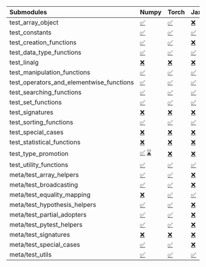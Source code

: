 | Submodules                               | Numpy                                                                                                                                                                                                                                                             | Torch                                                                                                                           | Jax                                                                                                                             | Tensorflow                                                                                                                                                                                                                                                        |
|:-----------------------------------------|:------------------------------------------------------------------------------------------------------------------------------------------------------------------------------------------------------------------------------------------------------------------|:--------------------------------------------------------------------------------------------------------------------------------|:--------------------------------------------------------------------------------------------------------------------------------|:------------------------------------------------------------------------------------------------------------------------------------------------------------------------------------------------------------------------------------------------------------------|
| test_array_object                        | <a href="https://github.com/unifyai/ivy/runs/8149790509?check_suite_focus=true" rel="noopener noreferrer" target="_blank">✅</a>                                                                                                                                   | <a href="https://github.com/unifyai/ivy/runs/8149792343?check_suite_focus=true" rel="noopener noreferrer" target="_blank">✅</a> | <a href="https://github.com/unifyai/ivy/runs/8149793932?check_suite_focus=true" rel="noopener noreferrer" target="_blank">❌</a> | <a href="https://github.com/unifyai/ivy/runs/8149795205?check_suite_focus=true" rel="noopener noreferrer" target="_blank">✅</a>                                                                                                                                   |
| test_constants                           | <a href="https://github.com/unifyai/ivy/runs/8149790576?check_suite_focus=true" rel="noopener noreferrer" target="_blank">✅</a>                                                                                                                                   | <a href="https://github.com/unifyai/ivy/runs/8149792390?check_suite_focus=true" rel="noopener noreferrer" target="_blank">✅</a> | <a href="https://github.com/unifyai/ivy/runs/8149793977?check_suite_focus=true" rel="noopener noreferrer" target="_blank">✅</a> | <a href="https://github.com/unifyai/ivy/runs/8149795288?check_suite_focus=true" rel="noopener noreferrer" target="_blank">✅</a>                                                                                                                                   |
| test_creation_functions                  | <a href="https://github.com/unifyai/ivy/runs/8149790631?check_suite_focus=true" rel="noopener noreferrer" target="_blank">✅</a>                                                                                                                                   | <a href="https://github.com/unifyai/ivy/runs/8149792442?check_suite_focus=true" rel="noopener noreferrer" target="_blank">✅</a> | <a href="https://github.com/unifyai/ivy/runs/8149794020?check_suite_focus=true" rel="noopener noreferrer" target="_blank">❌</a> | <a href="https://github.com/unifyai/ivy/runs/8149795436?check_suite_focus=true" rel="noopener noreferrer" target="_blank">✅</a>                                                                                                                                   |
| test_data_type_functions                 | <a href="https://github.com/unifyai/ivy/runs/8149790701?check_suite_focus=true" rel="noopener noreferrer" target="_blank">✅</a>                                                                                                                                   | <a href="https://github.com/unifyai/ivy/runs/8149792516?check_suite_focus=true" rel="noopener noreferrer" target="_blank">✅</a> | <a href="https://github.com/unifyai/ivy/runs/8149794055?check_suite_focus=true" rel="noopener noreferrer" target="_blank">✅</a> | <a href="https://github.com/unifyai/ivy/runs/8149795598?check_suite_focus=true" rel="noopener noreferrer" target="_blank">✅</a>                                                                                                                                   |
| test_linalg                              | <a href="https://github.com/unifyai/ivy/runs/8149790756?check_suite_focus=true" rel="noopener noreferrer" target="_blank">❌</a>                                                                                                                                   | <a href="https://github.com/unifyai/ivy/runs/8149792616?check_suite_focus=true" rel="noopener noreferrer" target="_blank">❌</a> | <a href="https://github.com/unifyai/ivy/runs/8149794106?check_suite_focus=true" rel="noopener noreferrer" target="_blank">❌</a> | <a href="https://github.com/unifyai/ivy/runs/8149795692?check_suite_focus=true" rel="noopener noreferrer" target="_blank">❌</a>                                                                                                                                   |
| test_manipulation_functions              | <a href="https://github.com/unifyai/ivy/runs/8149790821?check_suite_focus=true" rel="noopener noreferrer" target="_blank">✅</a>                                                                                                                                   | <a href="https://github.com/unifyai/ivy/runs/8149792771?check_suite_focus=true" rel="noopener noreferrer" target="_blank">✅</a> | <a href="https://github.com/unifyai/ivy/runs/8149794169?check_suite_focus=true" rel="noopener noreferrer" target="_blank">✅</a> | <a href="https://github.com/unifyai/ivy/runs/8149795762?check_suite_focus=true" rel="noopener noreferrer" target="_blank">✅</a>                                                                                                                                   |
| test_operators_and_elementwise_functions | <a href="https://github.com/unifyai/ivy/runs/8149790889?check_suite_focus=true" rel="noopener noreferrer" target="_blank">✅</a>                                                                                                                                   | <a href="https://github.com/unifyai/ivy/runs/8149792855?check_suite_focus=true" rel="noopener noreferrer" target="_blank">✅</a> | <a href="https://github.com/unifyai/ivy/runs/8149794232?check_suite_focus=true" rel="noopener noreferrer" target="_blank">✅</a> | <a href="https://github.com/unifyai/ivy/runs/8149795815?check_suite_focus=true" rel="noopener noreferrer" target="_blank">✅</a>                                                                                                                                   |
| test_searching_functions                 | <a href="https://github.com/unifyai/ivy/runs/8149791169?check_suite_focus=true" rel="noopener noreferrer" target="_blank">✅</a>                                                                                                                                   | <a href="https://github.com/unifyai/ivy/runs/8149792949?check_suite_focus=true" rel="noopener noreferrer" target="_blank">✅</a> | <a href="https://github.com/unifyai/ivy/runs/8149794276?check_suite_focus=true" rel="noopener noreferrer" target="_blank">✅</a> | <a href="https://github.com/unifyai/ivy/runs/8149795863?check_suite_focus=true" rel="noopener noreferrer" target="_blank">✅</a>                                                                                                                                   |
| test_set_functions                       | <a href="https://github.com/unifyai/ivy/runs/8149791254?check_suite_focus=true" rel="noopener noreferrer" target="_blank">✅</a>                                                                                                                                   | <a href="https://github.com/unifyai/ivy/runs/8149793106?check_suite_focus=true" rel="noopener noreferrer" target="_blank">✅</a> | <a href="https://github.com/unifyai/ivy/runs/8149794325?check_suite_focus=true" rel="noopener noreferrer" target="_blank">✅</a> | <a href="https://github.com/unifyai/ivy/runs/8149795924?check_suite_focus=true" rel="noopener noreferrer" target="_blank">✅</a>                                                                                                                                   |
| test_signatures                          | <a href="https://github.com/unifyai/ivy/runs/8149791338?check_suite_focus=true" rel="noopener noreferrer" target="_blank">❌</a>                                                                                                                                   | <a href="https://github.com/unifyai/ivy/runs/8149793161?check_suite_focus=true" rel="noopener noreferrer" target="_blank">❌</a> | <a href="https://github.com/unifyai/ivy/runs/8149794390?check_suite_focus=true" rel="noopener noreferrer" target="_blank">❌</a> | <a href="https://github.com/unifyai/ivy/runs/8149795974?check_suite_focus=true" rel="noopener noreferrer" target="_blank">❌</a>                                                                                                                                   |
| test_sorting_functions                   | <a href="https://github.com/unifyai/ivy/runs/8149791423?check_suite_focus=true" rel="noopener noreferrer" target="_blank">✅</a>                                                                                                                                   | <a href="https://github.com/unifyai/ivy/runs/8149793229?check_suite_focus=true" rel="noopener noreferrer" target="_blank">✅</a> | <a href="https://github.com/unifyai/ivy/runs/8149794438?check_suite_focus=true" rel="noopener noreferrer" target="_blank">✅</a> | <a href="https://github.com/unifyai/ivy/runs/8149796058?check_suite_focus=true" rel="noopener noreferrer" target="_blank">✅</a>                                                                                                                                   |
| test_special_cases                       | <a href="https://github.com/unifyai/ivy/runs/8149791501?check_suite_focus=true" rel="noopener noreferrer" target="_blank">❌</a>                                                                                                                                   | <a href="https://github.com/unifyai/ivy/runs/8149793302?check_suite_focus=true" rel="noopener noreferrer" target="_blank">❌</a> | <a href="https://github.com/unifyai/ivy/runs/8149794509?check_suite_focus=true" rel="noopener noreferrer" target="_blank">❌</a> | <a href="https://github.com/unifyai/ivy/runs/8149796116?check_suite_focus=true" rel="noopener noreferrer" target="_blank">❌</a>                                                                                                                                   |
| test_statistical_functions               | <a href="https://github.com/unifyai/ivy/runs/8149791585?check_suite_focus=true" rel="noopener noreferrer" target="_blank">❌</a>                                                                                                                                   | <a href="https://github.com/unifyai/ivy/runs/8149793347?check_suite_focus=true" rel="noopener noreferrer" target="_blank">❌</a> | <a href="https://github.com/unifyai/ivy/runs/8149794574?check_suite_focus=true" rel="noopener noreferrer" target="_blank">❌</a> | <a href="https://github.com/unifyai/ivy/runs/8149796192?check_suite_focus=true" rel="noopener noreferrer" target="_blank">❌</a>                                                                                                                                   |
| test_type_promotion                      | <a href="https://github.com/unifyai/ivy/runs/8148668886?check_suite_focus=true" rel="noopener noreferrer" target="_blank">✅</a>   <a href="https://github.com/unifyai/ivy/runs/8149791666?check_suite_focus=true" rel="noopener noreferrer" target="_blank">⌛</a> | <a href="https://github.com/unifyai/ivy/runs/8149793388?check_suite_focus=true" rel="noopener noreferrer" target="_blank">❌</a> | <a href="https://github.com/unifyai/ivy/runs/8149794623?check_suite_focus=true" rel="noopener noreferrer" target="_blank">❌</a> | <a href="https://github.com/unifyai/ivy/runs/8148673143?check_suite_focus=true" rel="noopener noreferrer" target="_blank">❌</a>   <a href="https://github.com/unifyai/ivy/runs/8149796247?check_suite_focus=true" rel="noopener noreferrer" target="_blank">⌛</a> |
| test_utility_functions                   | <a href="https://github.com/unifyai/ivy/runs/8149791716?check_suite_focus=true" rel="noopener noreferrer" target="_blank">✅</a>                                                                                                                                   | <a href="https://github.com/unifyai/ivy/runs/8149793423?check_suite_focus=true" rel="noopener noreferrer" target="_blank">✅</a> | <a href="https://github.com/unifyai/ivy/runs/8149794677?check_suite_focus=true" rel="noopener noreferrer" target="_blank">✅</a> | <a href="https://github.com/unifyai/ivy/runs/8149796318?check_suite_focus=true" rel="noopener noreferrer" target="_blank">✅</a>                                                                                                                                   |
| meta/test_array_helpers                  | <a href="https://github.com/unifyai/ivy/runs/8149791764?check_suite_focus=true" rel="noopener noreferrer" target="_blank">✅</a>                                                                                                                                   | <a href="https://github.com/unifyai/ivy/runs/8149793469?check_suite_focus=true" rel="noopener noreferrer" target="_blank">✅</a> | <a href="https://github.com/unifyai/ivy/runs/8149794713?check_suite_focus=true" rel="noopener noreferrer" target="_blank">❌</a> | <a href="https://github.com/unifyai/ivy/runs/8149796384?check_suite_focus=true" rel="noopener noreferrer" target="_blank">✅</a>                                                                                                                                   |
| meta/test_broadcasting                   | <a href="https://github.com/unifyai/ivy/runs/8149791837?check_suite_focus=true" rel="noopener noreferrer" target="_blank">✅</a>                                                                                                                                   | <a href="https://github.com/unifyai/ivy/runs/8149793512?check_suite_focus=true" rel="noopener noreferrer" target="_blank">✅</a> | <a href="https://github.com/unifyai/ivy/runs/8149794753?check_suite_focus=true" rel="noopener noreferrer" target="_blank">❌</a> | <a href="https://github.com/unifyai/ivy/runs/8149796459?check_suite_focus=true" rel="noopener noreferrer" target="_blank">✅</a>                                                                                                                                   |
| meta/test_equality_mapping               | <a href="https://github.com/unifyai/ivy/runs/8149791903?check_suite_focus=true" rel="noopener noreferrer" target="_blank">❌</a>                                                                                                                                   | <a href="https://github.com/unifyai/ivy/runs/8149793593?check_suite_focus=true" rel="noopener noreferrer" target="_blank">✅</a> | <a href="https://github.com/unifyai/ivy/runs/8149794798?check_suite_focus=true" rel="noopener noreferrer" target="_blank">✅</a> | <a href="https://github.com/unifyai/ivy/runs/8149796547?check_suite_focus=true" rel="noopener noreferrer" target="_blank">✅</a>                                                                                                                                   |
| meta/test_hypothesis_helpers             | <a href="https://github.com/unifyai/ivy/runs/8149791959?check_suite_focus=true" rel="noopener noreferrer" target="_blank">✅</a>                                                                                                                                   | <a href="https://github.com/unifyai/ivy/runs/8149793640?check_suite_focus=true" rel="noopener noreferrer" target="_blank">✅</a> | <a href="https://github.com/unifyai/ivy/runs/8149794846?check_suite_focus=true" rel="noopener noreferrer" target="_blank">❌</a> | <a href="https://github.com/unifyai/ivy/runs/8149796723?check_suite_focus=true" rel="noopener noreferrer" target="_blank">✅</a>                                                                                                                                   |
| meta/test_partial_adopters               | <a href="https://github.com/unifyai/ivy/runs/8149792016?check_suite_focus=true" rel="noopener noreferrer" target="_blank">✅</a>                                                                                                                                   | <a href="https://github.com/unifyai/ivy/runs/8149793694?check_suite_focus=true" rel="noopener noreferrer" target="_blank">✅</a> | <a href="https://github.com/unifyai/ivy/runs/8149794892?check_suite_focus=true" rel="noopener noreferrer" target="_blank">❌</a> | <a href="https://github.com/unifyai/ivy/runs/8149796787?check_suite_focus=true" rel="noopener noreferrer" target="_blank">✅</a>                                                                                                                                   |
| meta/test_pytest_helpers                 | <a href="https://github.com/unifyai/ivy/runs/8149792081?check_suite_focus=true" rel="noopener noreferrer" target="_blank">✅</a>                                                                                                                                   | <a href="https://github.com/unifyai/ivy/runs/8149793741?check_suite_focus=true" rel="noopener noreferrer" target="_blank">✅</a> | <a href="https://github.com/unifyai/ivy/runs/8149794963?check_suite_focus=true" rel="noopener noreferrer" target="_blank">❌</a> | <a href="https://github.com/unifyai/ivy/runs/8149796890?check_suite_focus=true" rel="noopener noreferrer" target="_blank">✅</a>                                                                                                                                   |
| meta/test_signatures                     | <a href="https://github.com/unifyai/ivy/runs/8149792147?check_suite_focus=true" rel="noopener noreferrer" target="_blank">❌</a>                                                                                                                                   | <a href="https://github.com/unifyai/ivy/runs/8149793801?check_suite_focus=true" rel="noopener noreferrer" target="_blank">❌</a> | <a href="https://github.com/unifyai/ivy/runs/8149795034?check_suite_focus=true" rel="noopener noreferrer" target="_blank">❌</a> | <a href="https://github.com/unifyai/ivy/runs/8149796973?check_suite_focus=true" rel="noopener noreferrer" target="_blank">❌</a>                                                                                                                                   |
| meta/test_special_cases                  | <a href="https://github.com/unifyai/ivy/runs/8149792219?check_suite_focus=true" rel="noopener noreferrer" target="_blank">✅</a>                                                                                                                                   | <a href="https://github.com/unifyai/ivy/runs/8149793846?check_suite_focus=true" rel="noopener noreferrer" target="_blank">✅</a> | <a href="https://github.com/unifyai/ivy/runs/8149795080?check_suite_focus=true" rel="noopener noreferrer" target="_blank">❌</a> | <a href="https://github.com/unifyai/ivy/runs/8149797056?check_suite_focus=true" rel="noopener noreferrer" target="_blank">✅</a>                                                                                                                                   |
| meta/test_utils                          | <a href="https://github.com/unifyai/ivy/runs/8149792282?check_suite_focus=true" rel="noopener noreferrer" target="_blank">✅</a>                                                                                                                                   | <a href="https://github.com/unifyai/ivy/runs/8149793878?check_suite_focus=true" rel="noopener noreferrer" target="_blank">✅</a> | <a href="https://github.com/unifyai/ivy/runs/8149795134?check_suite_focus=true" rel="noopener noreferrer" target="_blank">✅</a> | <a href="https://github.com/unifyai/ivy/runs/8149797124?check_suite_focus=true" rel="noopener noreferrer" target="_blank">✅</a>                                                                                                                                   |